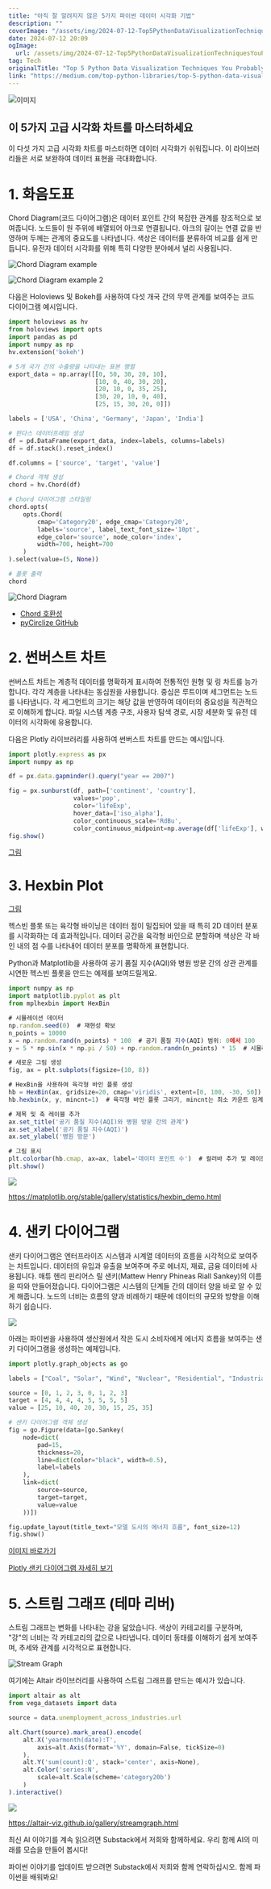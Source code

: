 ```yaml
---
title: "아직 잘 알려지지 않은 5가지 파이썬 데이터 시각화 기법"
description: ""
coverImage: "/assets/img/2024-07-12-Top5PythonDataVisualizationTechniquesYouProbablyArentUsing_0.png"
date: 2024-07-12 20:09
ogImage: 
  url: /assets/img/2024-07-12-Top5PythonDataVisualizationTechniquesYouProbablyArentUsing_0.png
tag: Tech
originalTitle: "Top 5 Python Data Visualization Techniques You Probably Aren’t Using"
link: "https://medium.com/top-python-libraries/top-5-python-data-visualization-techniques-you-probably-arent-using-ecde053f578b"
---
```




![이미지](/assets/img/2024-07-12-Top5PythonDataVisualizationTechniquesYouProbablyArentUsing_0.png)

## 이 5가지 고급 시각화 차트를 마스터하세요

이 다섯 가지 고급 시각화 차트를 마스터하면 데이터 시각화가 쉬워집니다. 이 라이브러리들은 서로 보완하여 데이터 표현을 극대화합니다.

# 1. 화음도표

<div class="content-ad"></div>

Chord Diagram(코드 다이어그램)은 데이터 포인트 간의 복잡한 관계를 창조적으로 보여줍니다. 노드들이 원 주위에 배열되어 아크로 연결됩니다. 아크의 길이는 연결 값을 반영하며 두께는 관계의 중요도를 나타냅니다. 색상은 데이터를 분류하여 비교를 쉽게 만듭니다. 유전자 데이터 시각화를 위해 특히 다양한 분야에서 널리 사용됩니다.

![Chord Diagram example](/assets/img/2024-07-12-Top5PythonDataVisualizationTechniquesYouProbablyArentUsing_1.png)

![Chord Diagram example 2](/assets/img/2024-07-12-Top5PythonDataVisualizationTechniquesYouProbablyArentUsing_2.png)

다음은 Holoviews 및 Bokeh를 사용하여 다섯 개국 간의 무역 관계를 보여주는 코드 다이어그램 예시입니다.

<div class="content-ad"></div>

```python
import holoviews as hv
from holoviews import opts
import pandas as pd
import numpy as np
hv.extension('bokeh')

# 5개 국가 간의 수출량을 나타내는 표본 행렬
export_data = np.array([[0, 50, 30, 20, 10],   
                        [10, 0, 40, 30, 20],   
                        [20, 10, 0, 35, 25],   
                        [30, 20, 10, 0, 40],   
                        [25, 15, 30, 20, 0]]) 

labels = ['USA', 'China', 'Germany', 'Japan', 'India']

# 판다스 데이터프레임 생성
df = pd.DataFrame(export_data, index=labels, columns=labels)
df = df.stack().reset_index()

df.columns = ['source', 'target', 'value']

# Chord 객체 생성
chord = hv.Chord(df)

# Chord 다이어그램 스타일링
chord.opts(
    opts.Chord(
        cmap='Category20', edge_cmap='Category20', 
        labels='source', label_text_font_size='10pt',  
        edge_color='source', node_color='index', 
        width=700, height=700 
    )
).select(value=(5, None)) 

# 플롯 출력
chord
```

![Chord Diagram](/assets/img/2024-07-12-Top5PythonDataVisualizationTechniquesYouProbablyArentUsing_3.png)

- [Chord 호환성](https://holoviews.org/reference/elements/matplotlib/Chord.html)
- [pyCirclize GitHub](https://github.com/moshi4/pyCirclize)


<div class="content-ad"></div>

# 2. 썬버스트 차트

썬버스트 차트는 계층적 데이터를 명확하게 표시하여 전통적인 원형 및 링 차트를 능가합니다. 각각 계층을 나타내는 동심원을 사용합니다. 중심은 루트이며 세그먼트는 노드를 나타냅니다. 각 세그먼트의 크기는 해당 값을 반영하여 데이터의 중요성을 직관적으로 이해하게 합니다. 파일 시스템 계층 구조, 사용자 탐색 경로, 시장 세분화 및 유전 데이터의 시각화에 유용합니다.

다음은 Plotly 라이브러리를 사용하여 썬버스트 차트를 만드는 예시입니다.

```js
import plotly.express as px
import numpy as np

df = px.data.gapminder().query("year == 2007")

fig = px.sunburst(df, path=['continent', 'country'], 
                  values='pop',
                  color='lifeExp', 
                  hover_data=['iso_alpha'],
                  color_continuous_scale='RdBu',
                  color_continuous_midpoint=np.average(df['lifeExp'], weights=df['pop']))
fig.show()
```

<div class="content-ad"></div>


[그림](https://plotly.com/python/sunburst-charts/)

# 3. Hexbin Plot

[그림](/assets/img/2024-07-12-Top5PythonDataVisualizationTechniquesYouProbablyArentUsing_5.png)


<div class="content-ad"></div>

헥스빈 플롯 또는 육각형 바이닝은 데이터 점이 밀집되어 있을 때 특히 2D 데이터 분포를 시각화하는 데 효과적입니다. 데이터 공간을 육각형 바인으로 분할하며 색상은 각 바인 내의 점 수를 나타내어 데이터 분포를 명확하게 표현합니다.

Python과 Matplotlib을 사용하여 공기 품질 지수(AQI)와 병원 방문 간의 상관 관계를 시연한 헥스빈 플롯을 만드는 예제를 보여드릴게요.

```js
import numpy as np
import matplotlib.pyplot as plt
from mplhexbin import HexBin

# 시뮬레이션 데이터
np.random.seed(0)  # 재현성 확보
n_points = 10000
x = np.random.rand(n_points) * 100  # 공기 품질 지수(AQI) 범위: 0에서 100
y = 5 * np.sin(x * np.pi / 50) + np.random.randn(n_points) * 15  # 시뮬레이션된 병원 방문, AQI와 관련 있지만 잡음이 있음

# 새로운 그림 생성
fig, ax = plt.subplots(figsize=(10, 8))

# HexBin을 사용하여 육각형 바인 플롯 생성
hb = HexBin(ax, gridsize=20, cmap='viridis', extent=[0, 100, -30, 50])  # 그리드 크기, 색상 지도 및 범위 설정
hb.hexbin(x, y, mincnt=1)  # 육각형 바인 플롯 그리기, mincnt는 최소 카운트 임계값을 설정합니다

# 제목 및 축 레이블 추가
ax.set_title('공기 품질 지수(AQI)와 병원 방문 간의 관계')
ax.set_xlabel('공기 품질 지수(AQI)')
ax.set_ylabel('병원 방문')

# 그림 표시
plt.colorbar(hb.cmap, ax=ax, label='데이터 포인트 수')  # 컬러바 추가 및 레이블 설정
plt.show()
```

<img src="/assets/img/2024-07-12-Top5PythonDataVisualizationTechniquesYouProbablyArentUsing_6.png" />

<div class="content-ad"></div>

https://matplotlib.org/stable/gallery/statistics/hexbin_demo.html

# 4. 샌키 다이어그램

샌키 다이어그램은 엔터프라이즈 시스템과 시계열 데이터의 흐름을 시각적으로 보여주는 차트입니다. 데이터의 유입과 유출을 보여주며 주로 에너지, 재료, 금융 데이터에 사용됩니다. 매튜 헨리 핀리어스 릴 샌키(Mattew Henry Phineas Riall Sankey)의 이름을 따와 만들어졌습니다. 다이어그램은 시스템의 단계들 간의 데이터 양을 바로 알 수 있게 해줍니다. 노드의 너비는 흐름의 양과 비례하기 때문에 데이터의 규모와 방향을 이해하기 쉽습니다.

<img src="/assets/img/2024-07-12-Top5PythonDataVisualizationTechniquesYouProbablyArentUsing_7.png" />

<div class="content-ad"></div>

아래는 파이썬을 사용하여 생산원에서 작은 도시 소비자에게 에너지 흐름을 보여주는 샌키 다이어그램을 생성하는 예제입니다.

```python
import plotly.graph_objects as go

labels = ["Coal", "Solar", "Wind", "Nuclear", "Residential", "Industrial", "Commercial"]

source = [0, 1, 2, 3, 0, 1, 2, 3] 
target = [4, 4, 4, 4, 5, 5, 5, 5] 
value = [25, 10, 40, 20, 30, 15, 25, 35] 

# 샌키 다이어그램 객체 생성
fig = go.Figure(data=[go.Sankey(
    node=dict(
        pad=15,  
        thickness=20, 
        line=dict(color="black", width=0.5),
        label=labels 
    ),
    link=dict(
        source=source,  
        target=target, 
        value=value  
    ))])

fig.update_layout(title_text="모델 도시의 에너지 흐름", font_size=12)
fig.show()
```

[이미지 바로가기](/assets/img/2024-07-12-Top5PythonDataVisualizationTechniquesYouProbablyArentUsing_8.png)

[Plotly 샌키 다이어그램 자세히 보기](https://plotly.com/python/sankey-diagram/)

<div class="content-ad"></div>

# 5. 스트림 그래프 (테마 리버)

스트림 그래프는 변화를 나타내는 강을 닮았습니다. 색상이 카테고리를 구분하며, "강"의 너비는 각 카테고리의 값으로 나타냅니다. 데이터 동태를 이해하기 쉽게 보여주며, 추세와 관계를 시각적으로 표현합니다.

![Stream Graph](/assets/img/2024-07-12-Top5PythonDataVisualizationTechniquesYouProbablyArentUsing_9.png)

여기에는 Altair 라이브러리를 사용하여 스트림 그래프를 만드는 예시가 있습니다.

<div class="content-ad"></div>

```js
import altair as alt
from vega_datasets import data

source = data.unemployment_across_industries.url

alt.Chart(source).mark_area().encode(
    alt.X('yearmonth(date):T',
        axis=alt.Axis(format='%Y', domain=False, tickSize=0)
    ),
    alt.Y('sum(count):Q', stack='center', axis=None),
    alt.Color('series:N',
        scale=alt.Scale(scheme='category20b')
    )
).interactive()
```

<img src="/assets/img/2024-07-12-Top5PythonDataVisualizationTechniquesYouProbablyArentUsing_10.png" />

https://altair-viz.github.io/gallery/streamgraph.html

최신 AI 이야기를 계속 읽으려면 Substack에서 저희와 함께하세요. 우리 함께 AI의 미래를 모습을 만들어 봅시다!


<div class="content-ad"></div>

파이썬 이야기를 업데이트 받으려면 Substack에서 저희와 함께 연락하십시오. 함께 파이썬을 배워봐요!